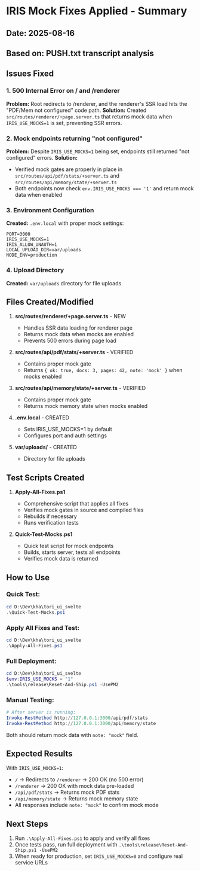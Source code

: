 # IRIS Mock Fixes Applied - Summary

## Date: 2025-08-16
## Based on: PUSH.txt transcript analysis

## Issues Fixed

### 1. 500 Internal Error on / and /renderer
**Problem:** Root redirects to /renderer, and the renderer's SSR load hits the "PDF/Mem not configured" code path.
**Solution:** Created `src/routes/renderer/+page.server.ts` that returns mock data when `IRIS_USE_MOCKS=1` is set, preventing SSR errors.

### 2. Mock endpoints returning "not configured"
**Problem:** Despite `IRIS_USE_MOCKS=1` being set, endpoints still returned "not configured" errors.
**Solution:** 
- Verified mock gates are properly in place in `src/routes/api/pdf/stats/+server.ts` and `src/routes/api/memory/state/+server.ts`
- Both endpoints now check `env.IRIS_USE_MOCKS === '1'` and return mock data when enabled

### 3. Environment Configuration
**Created:** `.env.local` with proper mock settings:
```
PORT=3000
IRIS_USE_MOCKS=1
IRIS_ALLOW_UNAUTH=1
LOCAL_UPLOAD_DIR=var/uploads
NODE_ENV=production
```

### 4. Upload Directory
**Created:** `var/uploads` directory for file uploads

## Files Created/Modified

1. **src/routes/renderer/+page.server.ts** - NEW
   - Handles SSR data loading for renderer page
   - Returns mock data when mocks are enabled
   - Prevents 500 errors during page load

2. **src/routes/api/pdf/stats/+server.ts** - VERIFIED
   - Contains proper mock gate
   - Returns `{ ok: true, docs: 3, pages: 42, note: 'mock' }` when mocks enabled

3. **src/routes/api/memory/state/+server.ts** - VERIFIED
   - Contains proper mock gate
   - Returns mock memory state when mocks enabled

4. **.env.local** - CREATED
   - Sets IRIS_USE_MOCKS=1 by default
   - Configures port and auth settings

5. **var/uploads/** - CREATED
   - Directory for file uploads

## Test Scripts Created

1. **Apply-All-Fixes.ps1**
   - Comprehensive script that applies all fixes
   - Verifies mock gates in source and compiled files
   - Rebuilds if necessary
   - Runs verification tests

2. **Quick-Test-Mocks.ps1**
   - Quick test script for mock endpoints
   - Builds, starts server, tests all endpoints
   - Verifies mock data is returned

## How to Use

### Quick Test:
```powershell
cd D:\Dev\kha\tori_ui_svelte
.\Quick-Test-Mocks.ps1
```

### Apply All Fixes and Test:
```powershell
cd D:\Dev\kha\tori_ui_svelte
.\Apply-All-Fixes.ps1
```

### Full Deployment:
```powershell
cd D:\Dev\kha\tori_ui_svelte
$env:IRIS_USE_MOCKS = "1"
.\tools\release\Reset-And-Ship.ps1 -UsePM2
```

### Manual Testing:
```powershell
# After server is running:
Invoke-RestMethod http://127.0.0.1:3000/api/pdf/stats
Invoke-RestMethod http://127.0.0.1:3000/api/memory/state
```

Both should return mock data with `note: "mock"` field.

## Expected Results

With `IRIS_USE_MOCKS=1`:
- `/` → Redirects to `/renderer` → 200 OK (no 500 error)
- `/renderer` → 200 OK with mock data pre-loaded
- `/api/pdf/stats` → Returns mock PDF stats
- `/api/memory/state` → Returns mock memory state
- All responses include `note: "mock"` to confirm mock mode

## Next Steps

1. Run `.\Apply-All-Fixes.ps1` to apply and verify all fixes
2. Once tests pass, run full deployment with `.\tools\release\Reset-And-Ship.ps1 -UsePM2`
3. When ready for production, set `IRIS_USE_MOCKS=0` and configure real service URLs
